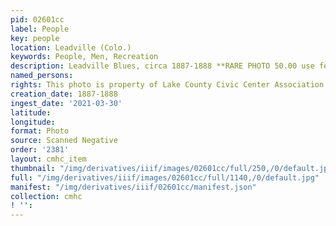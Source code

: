 ```yaml
---
pid: 02601cc
label: People
key: people
location: Leadville (Colo.)
keywords: People, Men, Recreation
description: Leadville Blues, circa 1887-1888 **RARE PHOTO 50.00 use fee
named_persons: 
rights: This photo is property of Lake County Civic Center Association.
creation_date: 1887-1888
ingest_date: '2021-03-30'
latitude: 
longitude: 
format: Photo
source: Scanned Negative
order: '2381'
layout: cmhc_item
thumbnail: "/img/derivatives/iiif/images/02601cc/full/250,/0/default.jpg"
full: "/img/derivatives/iiif/images/02601cc/full/1140,/0/default.jpg"
manifest: "/img/derivatives/iiif/02601cc/manifest.json"
collection: cmhc
! '': 
---
```

